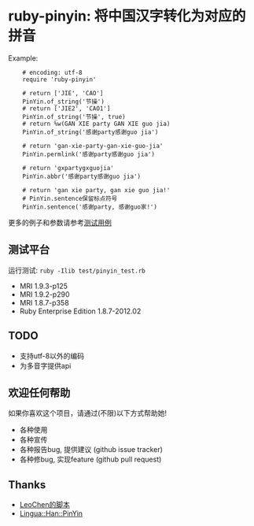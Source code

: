 # ruby-pinyin: 将中国汉字转化为对应的拼音

Example:

        # encoding: utf-8
        require 'ruby-pinyin'

        # return ['JIE', 'CAO']
        PinYin.of_string('节操')
        # return ['JIE2', 'CAO1']
        PinYin.of_string('节操', true)
        # return %w(GAN XIE party GAN XIE guo jia)
        PinYin.of_string('感谢party感谢guo jia')

        # return 'gan-xie-party-gan-xie-guo-jia'
        PinYin.permlink('感谢party感谢guo jia')

        # return 'gxpartygxguojia'
        PinYin.abbr('感谢party感谢guo jia')

        # return 'gan xie party, gan xie guo jia!'
        # PinYin.sentence保留标点符号
        PinYin.sentence('感谢party, 感谢guo家!')

更多的例子和参数请参考[测试用例](https://github.com/janx/ruby-pinyin/raw/master/test/pinyin_test.rb)

## 测试平台 ##

运行测试: `ruby -Ilib test/pinyin_test.rb`

* MRI 1.9.3-p125
* MRI 1.9.2-p290
* MRI 1.8.7-p358
* Ruby Enterprise Edition 1.8.7-2012.02

## TODO ##

* 支持utf-8以外的编码
* 为多音字提供api

## 欢迎任何帮助 ##

如果你喜欢这个项目，请通过(不限)以下方式帮助她!

* 各种使用
* 各种宣传
* 各种报告bug, 提供建议  (github issue tracker)
* 各种修bug, 实现feature (github pull request)

## Thanks ##

* [LeoChen的脚本](http://www.upulife.com/leo/?p=260)
* [Lingua::Han::PinYin](http://www.fayland.org/journal/Han-PinYin.html)
